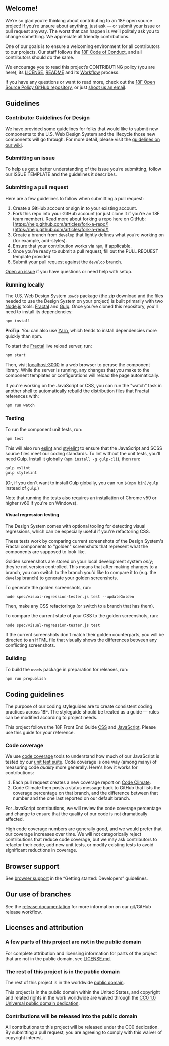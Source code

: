 ## Welcome!

We’re so glad you’re thinking about contributing to an 18F open source project! If you’re unsure about anything, just ask — or submit your issue or pull request anyway. The worst that can happen is we’ll politely ask you to change something. We appreciate all friendly contributions.

One of our goals is to ensure a welcoming environment for all contributors to our projects. Our staff follows the [18F Code of Conduct](https://18f.gsa.gov/code-of-conduct/), and all contributors should do the same.

We encourage you to read this project’s CONTRIBUTING policy (you are here), its [LICENSE](https://github.com/uswds/uswds/blob/develop/LICENSE.md), [README](https://github.com/uswds/uswds/blob/develop/README.md) and its [Workflow](https://github.com/uswds/uswds/wiki/Workflow) process.

If you have any questions or want to read more, check out the [18F Open Source Policy GitHub repository]( https://github.com/18f/open-source-policy), or just [shoot us an email](mailto:18f@gsa.gov).

## Guidelines

### Contributor Guidelines for Design

We have provided some guidelines for folks that would like to submit new components to the U.S. Web Design System and the lifecycle those new components will go through. For more detail, please visit the [guidelines on our wiki](https://github.com/uswds/uswds/wiki/Contribution-Guidelines:-Design).

### Submitting an issue

To help us get a better understanding of the issue you’re submitting, follow our ISSUE TEMPLATE and the guidelines it describes.

### Submitting a pull request

Here are a few guidelines to follow when submitting a pull request:

1. Create a GitHub account or sign in to your existing account.
1. Fork this repo into your GitHub account (or just clone it if you’re an 18F team member). Read more about forking a repo here on GitHub:
[https://help.github.com/articles/fork-a-repo/](https://help.github.com/articles/fork-a-repo/)
1. Create a branch from `develop` that lightly defines what you’re working on (for example, add-styles).
1. Ensure that your contribution works via `npm`, if applicable.
1. Once you’re ready to submit a pull request, fill out the PULL REQUEST template provided.
1. Submit your pull request against the `develop` branch.

[Open an issue](https://github.com/uswds/uswds/issues/new) if you have questions or need help with setup.

### Running locally

The U.S. Web Design System `uswds` package (the zip download and the
files needed to use the Design System on your project) is built primarily with
two [Node.js] tools: [Fractal] and [Gulp]. Once you've cloned this
repository, you'll need to install its dependencies:

```sh
npm install
```

**ProTip**: You can also use [Yarn], which tends to install dependencies more quickly than npm.

To start the [Fractal] live reload server, run:

```sh
npm start
```

Then, visit [localhost:3000](http://localhost:3000) in a web browser to
peruse the component library. While the server is running, any changes that
you make to the component templates or configurations will reload the page
automatically.

If you're working on the JavaScript or CSS, you can run the "watch" task in
another shell to automatically rebuild the distribution files that Fractal
references with:

```sh
npm run watch
```

### Testing

To run the component unit tests, run:

```sh
npm test
```

This will also run [eslint] and [stylelint] to ensure that the JavaScript
and SCSS source files meet our coding standards. To lint without the unit
tests, you'll need [Gulp][]. Install it globally (`npm install -g
gulp-cli`), then run:

```sh
gulp eslint
gulp stylelint
```

(Or, if you don't want to install Gulp globally, you can run `$(npm
bin)/gulp` instead of `gulp`.)

Note that running the tests also requires an installation of
Chrome v59 or higher (v60 if you're on Windows).

#### Visual regression testing

The Design System comes with optional tooling for detecting visual regressions,
which can be especially useful if you're refactoring CSS.

These tests work by comparing current screenshots of the Design System's Fractal
components to "golden" screenshots that represent what the components are
supposed to look like.

Golden screenshots are stored on your local development system *only*;
they're not version controlled. This means that after making changes to a branch, 
you can switch to the branch you'd like to compare it to (e.g. the `develop` 
branch) to generate your golden screenshots.

To generate the golden screenshots, run:

```
node spec/visual-regression-tester.js test --updateGolden
```

Then, make any CSS refactorings (or switch to a branch that has them).

To compare the current state of your CSS to the golden screenshots, run:

```
node spec/visual-regression-tester.js test
```

If the current screenshots don't match their golden counterparts, you will
be directed to an HTML file that visually shows the differences between
any conflicting screenshots.

### Building

To build the `uswds` package in preparation for releases, run:

```sh
npm run prepublish
```

## Coding guidelines

The purpose of our coding styleguides are to create consistent coding practices across 18F. The styleguide should be treated as a guide — rules can be modified according to project needs.

This project follows the 18F Front End Guide [CSS](https://pages.18f.gov/frontend/#css) and [JavaScript](https://pages.18f.gov/frontend/#javascript). Please use this guide for your reference.

### Code coverage

We use [code coverage](https://en.wikipedia.org/wiki/Code_coverage) tools to understand how much of our JavaScript is tested by our [unit test suite](spec/unit). Code coverage is one way (among many) of measuring code _quality_ more generally. Here's how it works for contributions:

1. Each pull request creates a new coverage report on [Code Climate](https://codeclimate.com/).
1. Code Climate then posts a status message back to GitHub that lists the coverage percentage on that branch, and the difference between that number and the one last reported on our default branch.

For JavaScript contributions, we will review the code coverage percentage and change to ensure that the quality of our code is not dramatically affected.

High code coverage numbers are generally good, and we would prefer that our coverage increases over time. We will not categorically reject contributions that reduce code coverage, but we may ask contributors to refactor their code, add new unit tests, or modify existing tests to avoid significant reductions in coverage.

## Browser support
See [browser support](https://designsystem.digital.gov/getting-started/developers/#browser-support) in the “Getting started: Developers” guidelines.

## Our use of branches

See the [release documentation](docs/RELEASE.md#release-process) for more information on our git/GitHub release workflow.

## Licenses and attribution

### A few parts of this project are not in the public domain

For complete attribution and licensing information for parts of the project that are not in the public domain, see [LICENSE.md](https://github.com/uswds/uswds/blob/develop/LICENSE.md).

### The rest of this project is in the public domain

The rest of this project is in the worldwide [public domain](https://github.com/uswds/uswds/blob/develop/LICENSE.md).

This project is in the public domain within the United States, and
copyright and related rights in the work worldwide are waived through
the [CC0 1.0 Universal public domain dedication](https://creativecommons.org/publicdomain/zero/1.0/).

### Contributions will be released into the public domain

All contributions to this project will be released under the CC0
dedication. By submitting a pull request, you are agreeing to comply
with this waiver of copyright interest.


[Node.js]: https://nodejs.org
[Fractal]: http://fractal.build
[Gulp]: http://gulpjs.com/
[Yarn]: https://yarnpkg.com/
[eslint]: http://eslint.org/
[stylelint]: https://stylelint.io/
